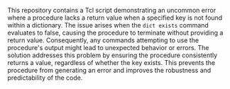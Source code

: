 This repository contains a Tcl script demonstrating an uncommon error where a procedure lacks a return value when a specified key is not found within a dictionary. The issue arises when the `dict exists` command evaluates to false, causing the procedure to terminate without providing a return value. Consequently, any commands attempting to use the procedure's output might lead to unexpected behavior or errors. The solution addresses this problem by ensuring the procedure consistently returns a value, regardless of whether the key exists. This prevents the procedure from generating an error and improves the robustness and predictability of the code. 